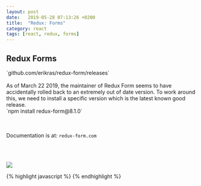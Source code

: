 ```yaml
---
layout: post
date:   2019-05-28 07:13:26 +0200
title:  "Redux: Forms"
category: react
tags: [react, redux, forms]
---
```


<h2>Redux Forms</h2>
`github.com/erikras/redux-form/releases`
<br /><br />
As of March 22 2019, the maintainer of Redux Form seems to have accidentally rolled back to an extremely out of date version. To work around this, we need to install a specific version which is the latest known good release.
<br />
`npm install redux-form@8.1.0`

<br /><br />
Documentation is at:
`redux-form.com`

<br /><br />

![](http://michalmachovic.github.io/assets/2019-05-28-redux-forms-1.png)


{% highlight javascript %}
{% endhighlight %}
